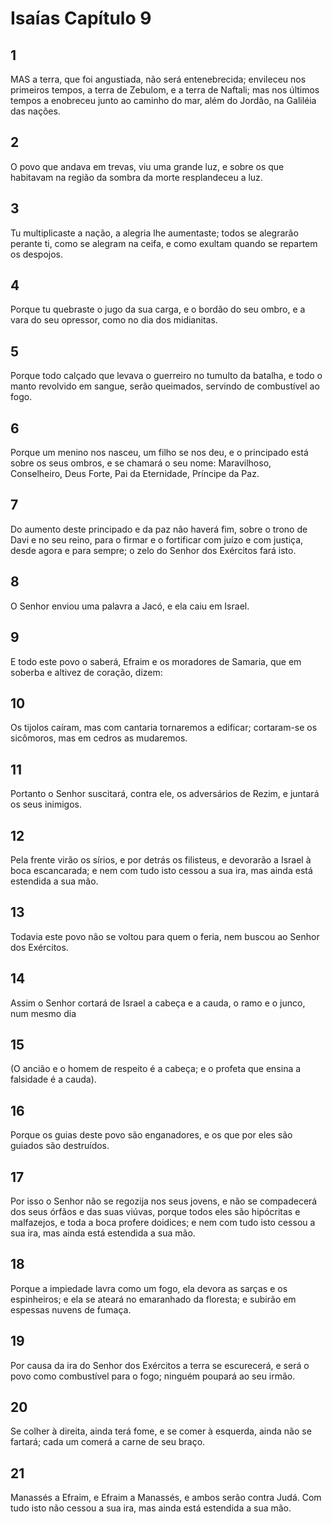 # Isaías Capítulo 9

## 1
MAS a terra, que foi angustiada, não será entenebrecida; envileceu nos primeiros tempos, a terra de Zebulom, e a terra de Naftali; mas nos últimos tempos a enobreceu junto ao caminho do mar, além do Jordão, na Galiléia das nações.

## 2
O povo que andava em trevas, viu uma grande luz, e sobre os que habitavam na região da sombra da morte resplandeceu a luz.

## 3
Tu multiplicaste a nação, a alegria lhe aumentaste; todos se alegrarão perante ti, como se alegram na ceifa, e como exultam quando se repartem os despojos.

## 4
Porque tu quebraste o jugo da sua carga, e o bordão do seu ombro, e a vara do seu opressor, como no dia dos midianitas.

## 5
Porque todo calçado que levava o guerreiro no tumulto da batalha, e todo o manto revolvido em sangue, serão queimados, servindo de combustível ao fogo.

## 6
Porque um menino nos nasceu, um filho se nos deu, e o principado está sobre os seus ombros, e se chamará o seu nome: Maravilhoso, Conselheiro, Deus Forte, Pai da Eternidade, Príncipe da Paz.

## 7
Do aumento deste principado e da paz não haverá fim, sobre o trono de Davi e no seu reino, para o firmar e o fortificar com juízo e com justiça, desde agora e para sempre; o zelo do Senhor dos Exércitos fará isto.

## 8
O Senhor enviou uma palavra a Jacó, e ela caiu em Israel.

## 9
E todo este povo o saberá, Efraim e os moradores de Samaria, que em soberba e altivez de coração, dizem:

## 10
Os tijolos caíram, mas com cantaria tornaremos a edificar; cortaram-se os sicômoros, mas em cedros as mudaremos.

## 11
Portanto o Senhor suscitará, contra ele, os adversários de Rezim, e juntará os seus inimigos.

## 12
Pela frente virão os sírios, e por detrás os filisteus, e devorarão a Israel à boca escancarada; e nem com tudo isto cessou a sua ira, mas ainda está estendida a sua mão.

## 13
Todavia este povo não se voltou para quem o feria, nem buscou ao Senhor dos Exércitos.

## 14
Assim o Senhor cortará de Israel a cabeça e a cauda, o ramo e o junco, num mesmo dia

## 15
(O ancião e o homem de respeito é a cabeça; e o profeta que ensina a falsidade é a cauda).

## 16
Porque os guias deste povo são enganadores, e os que por eles são guiados são destruídos.

## 17
Por isso o Senhor não se regozija nos seus jovens, e não se compadecerá dos seus órfãos e das suas viúvas, porque todos eles são hipócritas e malfazejos, e toda a boca profere doidices; e nem com tudo isto cessou a sua ira, mas ainda está estendida a sua mão.

## 18
Porque a impiedade lavra como um fogo, ela devora as sarças e os espinheiros; e ela se ateará no emaranhado da floresta; e subirão em espessas nuvens de fumaça.

## 19
Por causa da ira do Senhor dos Exércitos a terra se escurecerá, e será o povo como combustível para o fogo; ninguém poupará ao seu irmão.

## 20
Se colher à direita, ainda terá fome, e se comer à esquerda, ainda não se fartará; cada um comerá a carne de seu braço.

## 21
Manassés a Efraim, e Efraim a Manassés, e ambos serão contra Judá. Com tudo isto não cessou a sua ira, mas ainda está estendida a sua mão.

